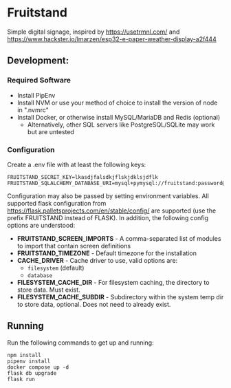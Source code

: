 # Fruitstand

Simple digital signage, inspired by https://usetrmnl.com/ and https://www.hackster.io/lmarzen/esp32-e-paper-weather-display-a2f444

## Development:

### Required Software

* Install PipEnv
* Install NVM or use your method of choice to install the version of node in ".nvmrc"
* Install Docker, or otherwise install MySQL/MariaDB and Redis (optional)
    * Alternatively, other SQL servers like PostgreSQL/SQLite may work but are untested

### Configuration

Create a .env file with at least the following keys:

    FRUITSTAND_SECRET_KEY=lkasdjfalsdkjflskjdklsjdflk
    FRUITSTAND_SQLALCHEMY_DATABASE_URI=mysql+pymysql://fruitstand:password@localhost:3306/fruitstand

Configuration may also be passed by setting environment variables.  All supported flask configuration from https://flask.palletsprojects.com/en/stable/config/ are supported (use the prefix FRUITSTAND instead of FLASK).  In addition, the following config options are understood:

* **FRUITSTAND_SCREEN_IMPORTS** - A comma-separated list of modules to import that contain screen definitions
* **FRUITSTAND_TIMEZONE** - Default timezone for the installation
* **CACHE_DRIVER** - Cache driver to use, valid options are:
    * `filesystem` (default)
    * `database`
* **FILESYSTEM_CACHE_DIR** - For filesystem caching, the directory to store data. Must exist.
* **FILESYSTEM_CACHE_SUBDIR** - Subdirectory within the system temp dir to store data, optional.  Does not need to already exist.

## Running

Run the following commands to get up and running:

    npm install
    pipenv install
    docker compose up -d
    flask db upgrade
    flask run